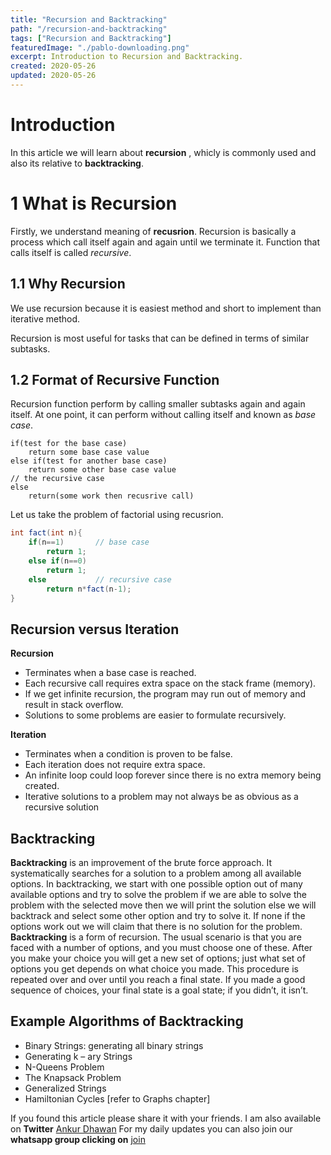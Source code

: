 ```yaml
---
title: "Recursion and Backtracking"
path: "/recursion-and-backtracking"
tags: ["Recursion and Backtracking"]
featuredImage: "./pablo-downloading.png"
excerpt: Introduction to Recursion and Backtracking.
created: 2020-05-26
updated: 2020-05-26
---
```


# Introduction
In this article we will learn about **recursion** , whicly is commonly used and also its relative to **backtracking**.

# 1 What is Recursion
Firstly, we understand meaning of **recusrion**. Recursion is basically a process which call itself again and again until we terminate it.
Function that calls itself is called *recursive*. 

## 1.1 Why Recursion

We use recursion because it is easiest method and short to implement than iterative method.

Recursion is most useful for tasks that can be defined in terms of similar subtasks.

## 1.2 Format of Recursive Function

Recursion function perform by calling smaller subtasks again and again itself. At one point, it can perform without calling itself and known as *base case*.

```
if(test for the base case)
    return some base case value
else if(test for another base case)
    return some other base case value
// the recursive case
else
    return(some work then recusrive call)
```
Let us take the problem of factorial using recusrion.

```java
int fact(int n){
    if(n==1)       // base case
        return 1;
    else if(n==0)
        return 1;
    else           // recursive case
        return n*fact(n-1);
}
```

## Recursion versus Iteration

**Recursion**
*  Terminates	when	a	base	case	is	reached.
* Each	recursive	call	requires	extra	space	on	the	stack	frame	(memory). 
* If	we	get	infinite	recursion,	the	program	may	run	out	of	memory	and	result	in	stack overflow. 
* Solutions	to	some	problems	are	easier	to	formulate	recursively.

**Iteration**
* Terminates	when	a	condition	is	proven	to	be	false. 
* Each	iteration	does	not	require	extra	space. 
* An	infinite	loop	could	loop	forever	since	there	is	no	extra	memory	being	created. 
* Iterative	solutions	to	a	problem	may	not	always	be	as	obvious	as	a	recursive solution

## Backtracking
**Backtracking**	is	an	improvement	of	the	brute	force	approach.	It	systematically	searches	for	a solution	to	a	problem	among	all	available	options.	In	backtracking,	we	start	with	one	possible option	out	of	many	available	options	and	try	to	solve	the	problem	if	we	are	able	to	solve	the problem	with	the	selected	move	then	we	will	print	the	solution	else	we	will	backtrack	and	select some	other	option	and	try	to	solve	it.	If	none	if	the	options	work	out	we	will	claim	that	there	is	no solution	for	the	problem.
**Backtracking**	is	a	form	of	recursion.	The	usual	scenario	is	that	you	are	faced	with	a	number	of options,	and	you	must	choose	one	of	these.	After	you	make	your	choice	you	will	get	a	new	set	of options;	just	what	set	of	options	you	get	depends	on	what	choice	you	made.	This	procedure	is repeated	over	and	over	until	you	reach	a	final	state.	If	you	made	a	good	sequence	of	choices,	your final	state	is	a	goal	state;	if	you	didn’t,	it	isn’t.
	
## Example	Algorithms	of	Backtracking
* Binary	Strings:	generating	all	binary	strings 
* Generating	k	–	ary	Strings 
* N-Queens	Problem 
* The	Knapsack	Problem 
* Generalized	Strings 
* Hamiltonian	Cycles	[refer	to	Graphs	chapter] 


If you found this article please share it with your friends. I am also available on **Twitter** [Ankur Dhawan](https://twitter.com/AnkurDh86416728) 
For my daily updates you can also join our **whatsapp group clicking on** [join](https://chat.whatsapp.com/KTmCktGLllxDU7DgtLVcu7)